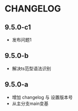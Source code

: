 # CHANGELOG 


## 9.5.0-c1

- 发布问题1

## 9.5.0-b

- 解决ts范型语法识别

## 9.5.0-a

- 增加 changelog 与 设置版本号
- 从主分支main变基




